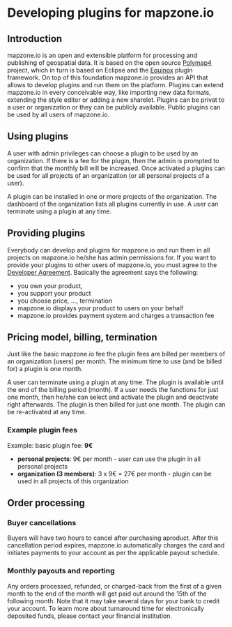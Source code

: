 # Developing plugins for mapzone.io

## Introduction

mapzone.io is an open and extensible platform for processing and publishing of geospatial data. It is based on the open source [Polymap4](https://github.com/Polymap4) project, which in turn is based on Eclipse and the [Equinox](http://www.eclipse.org/equinox/) plugin framework. On top of this foundation mapzone.io provides an API that allows to develop plugins and run them on the platform. Plugins can extend mapzone.io in every conceivable way, like importing new data formats, extending the style editor or adding a new sharelet. Plugins can be privat to a user or organization or they can be publicly available. Public plugins can be used by all users of mapzone.io.

## Using plugins

A user with admin privileges can choose a plugin to be used by an organization. If there is a fee for the plugin, then the admin is prompted to confirm that the monthly bill will be increased. Once activated a plugins can be used for all projects of an organization (or all personal projects of a user).

A plugin can be installed in one or more projects of the organization. The dashboard of the organization lists all plugins currently in use. A user can terminate using a plugin at any time.

## Providing plugins

Everybody can develop and plugins for mapzone.io and run them in all projects on mapzone.io he/she has admin permissions for. If you want to provide your plugins to other users of mapzone.io, you must agree to the [Developer Agreement](DeveloperAgreement.md). Basically the agreement says the following:

  * you own your product, 
  * you support your product
  * you choose price, ..., termination
  * mapzone.io displays your product to users on your behalf
  * mapzone.io provides payment system and charges a transaction fee

## Pricing model, billing, termination

Just like the basic mapzone.io fee the plugin fees are billed per members of an organization (users) per month. The minimum time to use (and be billed for) a plugin is one month.

A user can terminate using a plugin at any time. The plugin is available until the end of the billing period (month). If a user needs the functions for just one month, then he/she can select and activate the plugin and deactivate right afterwards. The plugin is then billed for just one month. The plugin can be re-activated at any time.

### Example plugin fees

Example: basic plugin fee: **9€**

  - **personal projects**: 9€ per month - user can use the plugin in all personal projects
  - **organization (3 members)**: 3 x 9€ = 27€ per month - plugin can be used in all projects of this organization

## Order processing

### Buyer cancellations

Buyers will have two hours to cancel after purchasing aproduct. After this cancellation period expires, mapzone.io automatically charges the card and initiates payments to your account as per the applicable payout schedule.

### Monthly payouts and reporting

Any orders processed, refunded, or charged-back from the first of a given month to the end of the month will get paid out around the 15th of the following month. Note that it may take several days for your bank to credit your account. To learn more about turnaround time for electronically deposited funds, please contact your financial institution.

